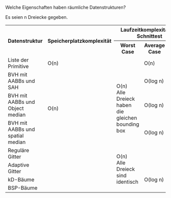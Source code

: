 Welche Eigenschaften haben räumliche Datenstrukturen?

Es seien n Dreiecke gegeben.

<table>
    <tr>
        <th rowspan="2">Datenstruktur</th>
        <th rowspan="2">Speicherplatzkomplexit&auml;t</th>
        <th colspan="3">Laufzeitkomplexit&auml;t für Schnittest</th>
        <th rowspan="2">Laufzeitkomplexität für den Aufbau</th>
    </tr>
    <tr>
        <th>Worst Case</th>
        <th>Average Case</th>
        <th>Best Case</th>
    </tr>
    <tr>
        <td>Liste der Primitive</td>
        <td>O(n)</td>
        <td colspan="3" style="text-align: center;">O(n)</td>
        <td>O(1)</td>
    </tr>
    <tr>
        <td>BVH mit AABBs und SAH</td>
        <td rowspan="3">O(n)</td>
        <td rowspan="3">O(n)<br/>Alle Dreieck haben die gleichen bounding box</td>
        <td>O(log n)</td>
        <td></td>
        <td>O(n log^2 n)</td>
    </tr>
    <tr>
        <td>BVH mit AABBs und Object median</td>
        <td>O(log n)</td>
        <td></td>
        <td>O(n log^2 n)</td>
    </tr>
    <tr>
        <td>BVH mit AABBs und spatial median</td>
        <td>O(log n)</td>
        <td></td>
        <td>O(n log n)</td>
    </tr>
    <tr>
        <td>Reguläre Gitter</td>
        <td></td>
        <td rowspan="4">O(n)<br/>Alle Dreieck sind identisch</td>
        <td></td>
        <td></td>
        <td></td>
    </tr>
    <tr>
        <td>Adaptive Gitter</td>
        <td></td>
        <td></td>
        <td></td>
        <td></td>
    </tr>
    <tr>
        <td>kD-B&auml;ume</td>
        <td></td>
        <td>O(log n)</td>
        <td></td>
        <td></td>
    </tr>
    <tr>
        <td>BSP-Bäume</td>
        <td></td>
        <td></td>
        <td></td>
        <td></td>
    </tr>
</table>